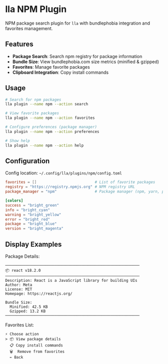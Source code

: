 # lla NPM Plugin

NPM package search plugin for `lla` with bundlephobia integration and favorites management.

## Features

- **Package Search**: Search npm registry for package information
- **Bundle Size**: View bundlephobia.com size metrics (minified & gzipped)
- **Favorites**: Manage favorite packages
- **Clipboard Integration**: Copy install commands

## Usage

```bash
# Search for npm packages
lla plugin --name npm --action search

# View favorite packages
lla plugin --name npm --action favorites

# Configure preferences (package manager)
lla plugin --name npm --action preferences

# Show help
lla plugin --name npm --action help
```

## Configuration

Config location: `~/.config/lla/plugins/npm/config.toml`

```toml
favorites = []                          # List of favorite packages
registry = "https://registry.npmjs.org" # NPM registry URL
package_manager = "npm"                 # Package manager (npm, yarn, pnpm, bun)

[colors]
success = "bright_green"
info = "bright_cyan"
warning = "bright_yellow"
error = "bright_red"
package = "bright_blue"
version = "bright_magenta"
```

## Display Examples

Package Details:

```
────────────────────────────────────────────────────────────
📦 react v18.2.0
────────────────────────────────────────────────────────────
Description: React is a JavaScript library for building UIs
Author: Meta
License: MIT
Homepage: https://reactjs.org/

Bundle Size:
  Minified: 42.5 KB
  Gzipped: 13.2 KB
────────────────────────────────────────────────────────────
```

Favorites List:

```
⚡ Choose action
> 📦 View package details
  📋 Copy install commands
  🗑️  Remove from favorites
  ← Back
```
